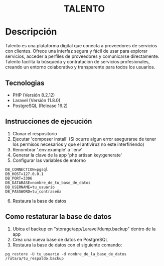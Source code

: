 <div align="center">
  <h1>TALENTO</h1>
</div>

# Descripción

Talento es una plataforma digital que conecta a proveedores de servicios con clientes. Ofrece una interfaz segura y fácil de usar para explorar servicios, acceder a perfiles de proveedores y comunicarse directamente. Talento facilita la búsqueda y contratación de servicios profesionales, creando un entorno colaborativo y transparente para todos los usuarios.

## Tecnologias

-   PHP (Versión 8.2.12)
-   Laravel (Versión 11.8.0)
-   PostgreSQL (Release 16.2)

## Instrucciones de ejecución

1. Clonar el respositorio
2. Ejecutar 'composer install' (Si ocurre algun error asegurarse de tener los permisos necesarios y que el antiviruz no este interfiriendo)
3. Renombrar '.env.example' a '.env'
4. Generar la clave de la app 'php artisan key:generate'
5. Configurar las variables de entorno

```
DB_CONNECTION=pgsql
DB_HOST=127.0.0.1
DB_PORT=3306
DB_DATABASE=nombre_de_tu_base_de_datos
DB_USERNAME=tu_usuario
DB_PASSWORD=tu_contraseña
```

6. Restaura la base de datos

## Como restaturar la base de datos

1. Ubica el backup en "storage/app/Laravel/dump.backup" dentro de la app
2. Crea una nueva base de datos en PostgreSQL
3. Restaura la base de datos con el siguiente comando:

```
pg_restore -U tu_usuario -d nombre_de_la_base_de_datos /ruta/a/tu_respaldo.backup
```
